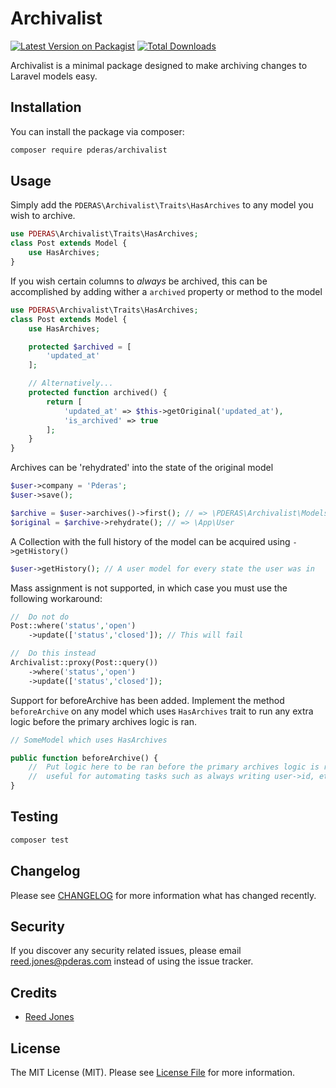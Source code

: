 # Archivalist

[![Latest Version on Packagist](https://img.shields.io/packagist/v/pderas/archivalist.svg?style=flat-square)](https://packagist.org/packages/pderas/archivalist)
[![Total Downloads](https://img.shields.io/packagist/dt/pderas/archivalist.svg?style=flat-square)](https://packagist.org/packages/pderas/archivalist)

Archivalist is a minimal package designed to make archiving changes to Laravel models easy.

## Installation

You can install the package via composer:

```bash
composer require pderas/archivalist
```

## Usage

Simply add the `PDERAS\Archivalist\Traits\HasArchives` to any model you wish to archive.
```php
use PDERAS\Archivalist\Traits\HasArchives;
class Post extends Model {
    use HasArchives;
}
```

If you wish certain columns to _always_ be archived, this can be accomplished by adding wither a `archived` property or method to the model

```php
use PDERAS\Archivalist\Traits\HasArchives;
class Post extends Model {
    use HasArchives;

    protected $archived = [
        'updated_at'
    ];

    // Alternatively...
    protected function archived() {
        return [
            'updated_at' => $this->getOriginal('updated_at'),
            'is_archived' => true
        ];
    }
}
```

Archives can be 'rehydrated' into the state of the original model
```php
$user->company = 'Pderas';
$user->save();

$archive = $user->archives()->first(); // => \PDERAS\Archivalist\Models\Archive
$original = $archive->rehydrate(); // => \App\User
```

A Collection with the full history of the model can be acquired using `->getHistory()`

```php
$user->getHistory(); // A user model for every state the user was in
```

Mass assignment is not supported, in which case you must use the following workaround:

```php
//  Do not do
Post::where('status','open')
    ->update(['status','closed']); // This will fail

//  Do this instead
Archivalist::proxy(Post::query())
    ->where('status','open')
    ->update(['status','closed']);
```

Support for beforeArchive has been added. Implement the method `beforeArchive` on any model which uses `HasArchives` trait to run any extra logic before the primary archives logic is ran.

```php
// SomeModel which uses HasArchives

public function beforeArchive() {
    //  Put logic here to be ran before the primary archives logic is ran
    //  useful for automating tasks such as always writing user->id, etc
}
```

## Testing

```bash
composer test
```

## Changelog

Please see [CHANGELOG](CHANGELOG.md) for more information what has changed recently.

## Security

If you discover any security related issues, please email reed.jones@pderas.com instead of using the issue tracker.

## Credits

- [Reed Jones](https://github.com/pderas)

## License

The MIT License (MIT). Please see [License File](LICENSE.md) for more information.
